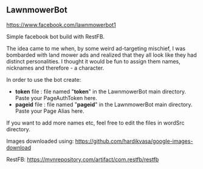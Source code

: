 ## LawnmowerBot
https://www.facebook.com/lawnmowerbot1

Simple facebook bot build with RestFB. 

The idea came to me when, by some weird ad-targeting mischief, I was bombarded with land mower ads and realized that they all look like they had distinct personalities. I thought it would be fun to assign them names, nicknames and therefore - a character.

In order to use the bot create:
* **token** file : file named "**token**" in the LawnmowerBot main directory. Paste your PageAuthToken here.
* **pageid** file : file named "**pageid**" in the LawnmowerBot main directory. Paste your Page Alias here.

If you want to add more names etc, feel free to edit the files in wordSrc directory.

Images downloaded using: https://github.com/hardikvasa/google-images-download

RestFB: https://mvnrepository.com/artifact/com.restfb/restfb
